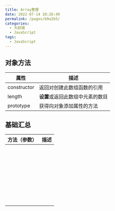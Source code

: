 ```yaml
---
title: Array整理
date: 2022-07-14 10:26:49
permalink: /pages/b9a2b5/
categories:
  - 大前端
  - JavaScript
tags:
  - JavaScript
---
```






## 对象方法

| 属性        | 描述                             |
| ----------- | -------------------------------- |
| constructor | 返回对创建此数组函数的引用       |
| length      | **设置**或返回此数组中元素的数目 |
| prototype   | 获得向对象添加属性的方法         |



## 基础汇总

| 方法（参数） | 描述 |
| :----------: | ---- |
|              |      |
|              |      |
|              |      |
|              |      |
|              |      |
|              |      |
|              |      |
|              |      |
|              |      |
|              |      |
|              |      |
|              |      |
|              |      |
|              |      |
|              |      |
|              |      |
|              |      |
|              |      |
|              |      |
|              |      |
|              |      |
|              |      |
|              |      |
|              |      |
|              |      |
|              |      |
|              |      |
|              |      |
|              |      |
|              |      |
|              |      |
|              |      |
|              |      |

